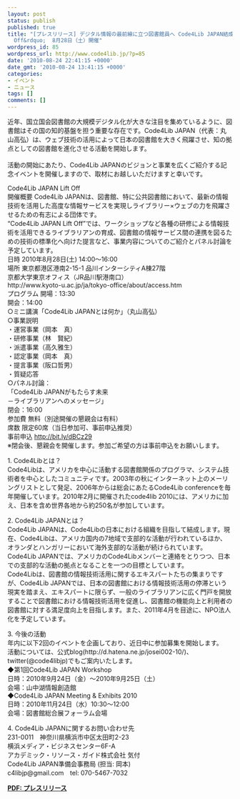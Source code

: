 ```yaml
---
layout: post
status: publish
published: true
title: "[プレスリリース] デジタル情報の最前線に立つ図書館員へ Code4Lib JAPAN結成記念式 &ldquo;Code4Lib JAPAN Lift
  Off&rdquo;  8月28日（土）開催"
wordpress_id: 85
wordpress_url: http://www.code4lib.jp/?p=85
date: '2010-08-24 22:41:15 +0000'
date_gmt: '2010-08-24 13:41:15 +0000'
categories:
- イベント
- ニュース
tags: []
comments: []
---
```

<p>近年、国立国会図書館の大規模デジタル化が大きな注目を集めているように、図書館はその国の知的基盤を担う重要な存在です。Code4Lib JAPAN（代表：丸山高弘）は、ウェブ技術の活用によって日本の図書館を大きく飛躍させ、知の拠点としての図書館を進化させる活動を開始します。<br />
<!--more--><br />
活動の開始にあたり、Code4Lib JAPANのビジョンと事業を広くご紹介する記念イベントを開催しますので、取材にお越しいただけますと幸いです。</p>
<p>Code4Lib JAPAN Lift Off<br />
開催概要	Code4Lib JAPANは、図書館、特に公共図書館において、最新の情報技術を活用した高度な情報サービスを実現しライブラリー&times;ウェブの力を飛躍させるための有志による団体です。<br />
&ldquo;Code4Lib JAPAN Lift Off&rdquo;では、ワークショップなど各種の研修による情報技術を活用できるライブラリアンの育成、図書館の情報サービス間の連携を図るための技術の標準化へ向けた提言など、事業内容についてのご紹介とパネル討論を予定しています。<br />
日時	2010年8月28日(土) 14:00～16:00<br />
場所	東京都港区港南2-15-1 品川インターシティA棟27階<br />
京都大学東京オフィス（JR品川駅港南口）<br />
http://www.kyoto-u.ac.jp/ja/tokyo-office/about/access.htm<br />
プログラム	開場：13:30<br />
開会：14:00<br />
○ミニ講演「Code4Lib JAPANとは何か」（丸山高弘）<br />
○事業説明<br />
・運営事業（岡本　真）<br />
・研修事業（林　賢紀）<br />
・派遣事業（高久雅生）<br />
・認定事業（岡本　真）<br />
・提言事業（阪口哲男）<br />
・質疑応答<br />
○パネル討論：<br />
「Code4Lib JAPANがもたらす未来<br />
－ライブラリアンへのメッセージ」<br />
閉会：16:00<br />
参加費	無料（別途開催の懇親会は有料）<br />
席数	限定60席（当日参加可、事前申込推奨）<br />
事前申込	<a href="http://bit.ly/dBCz29">http://bit.ly/dBCz29</a><br />
※閉会後、懇親会を開催します。参加ご希望の方は事前申込をお願いします。</p>
<p>1.	Code4Libとは？<br />
Code4Libは、アメリカを中心に活動する図書館関係のプログラマ、システム技術者を中心としたコミュニティです。2003年の秋にインターネット上のメーリングリストとして発足、2006年からは総会にあたるCode4Lib conferenceを毎年開催しています。2010年2月に開催されたcode4lib 2010には、アメリカに加え、日本を含め世界各地から約250名が参加しています。</p>
<p>2.	Code4Lib JAPANとは？<br />
Code4Lib JAPANは、Code4Libの日本における組織を目指して結成します。現在、Code4Libは、アメリカ国内の7地域で支部的な活動が行われているほか、オランダとハンガリーにおいて海外支部的な活動が続けられています。Code4Lib JAPANでは、アメリカのCode4Libメンバーと連絡をとりつつ、日本での支部的な活動の拠点となることを一つの目標としています。<br />
Code4Libは、図書館の情報技術活用に関するエキスパートたちの集まりですが、Code4Lib JAPANでは、日本の図書館における情報技術活用の停滞という現実を踏まえ、エキスパートに限らず、一般のライブラリアンに広く門戸を開放することで図書館における情報技術活用を促進し、図書館の機能向上と利用者の図書館に対する満足度向上を目指します。また、2011年4月を目途に、NPO法人化を予定しています。</p>
<p>3.	今後の活動<br />
年内に以下2回のイベントを企画しており、近日中に参加募集を開始します。<br />
活動については、公式blog(http://d.hatena.ne.jp/josei002-10/)、twitter(@code4libjp)でもご案内いたします。<br />
◆第1回Code4Lib JAPAN Workshop<br />
日時：2010年9月24日（金）～2010年9月25日（土）<br />
会場：山中湖情報創造館<br />
◆Code4Lib JAPAN Meeting &amp; Exhibits 2010<br />
日時：2010年11月24日（水）10:30～12:00<br />
会場：図書館総合展フォーラム会場</p>
<p>4.	Code4Lib JAPANに関するお問い合わせ先<br />
231-0011　神奈川県横浜市中区太田町2-23<br />
横浜メディア・ビジネスセンター6F-A<br />
アカデミック・リソース・ガイド株式会社 気付<br />
Code4Lib JAPAN準備会事務局 (担当: 岡本)<br />
c4libjp@gmail.com　tel: 070-5467-7032</p>
<p><strong><a href="{{ site.baseurl }}/assets/uploads/2010/08/プレスリリース案最終12.pdf">PDF: プレスリリース</a></strong></p>
